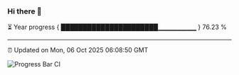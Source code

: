 ### Hi there 👋

⏳ Year progress { ██████████████████████▁▁▁▁▁▁▁▁ } 76.23 %

---

⏰ Updated on Mon, 06 Oct 2025 06:08:50 GMT

![Progress Bar CI](https://github.com/liununu/liununu/workflows/Progress%20Bar%20CI/badge.svg)

